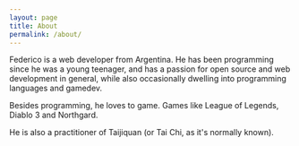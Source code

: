 ```yaml
---
layout: page
title: About
permalink: /about/
---
```


Federico is a web developer from Argentina. He has been programming since he
was a young teenager, and has a passion for open source and web development in
general, while also occasionally dwelling  into programming languages and
gamedev.

Besides programming, he loves to game. Games like League of Legends, Diablo 3
and Northgard.

He is also a practitioner of Taijiquan (or Tai Chi, as it's normally known).
